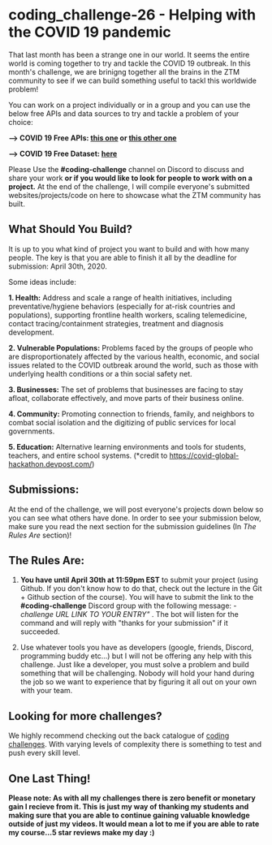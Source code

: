# coding_challenge-26 - Helping with the COVID 19 pandemic

That last month has been a strange one in our world. It seems the entire world is coming together to try and tackle the COVID 19 outbreak. In this month's challenge, we are brinigng together all the brains in the ZTM community to see if we can build something useful to tackl this worldwide problem!

You can work on a project individually or in a group and you can use the below free APIs and data sources to try and tackle a problem of your choice:

**--> COVID 19 Free APIs: [this one](https://covid-19-apis.postman.com/) or [this other one](https://covid19api.com/)**

**--> COVID 19 Free Dataset: [here](https://github.com/nytimes/covid-19-data)**


Please Use the **#coding-challenge** channel on Discord to discuss and share your work **or if you would like to look for people to work with on a project.** At the end of the challenge, I will compile everyone's submitted websites/projects/code on here to showcase what the ZTM community has built. 

## What Should You Build?
It is up to you what kind of project you want to build and with how many people. The key is that you are able to finish it all by the deadline for submission: April 30th, 2020. 

Some ideas include:

**1. Health:** Address and scale a range of health initiatives, including preventative/hygiene behaviors (especially for at-risk countries and populations), supporting frontline health workers, scaling telemedicine, contact tracing/containment strategies, treatment and diagnosis development.

**2. Vulnerable Populations:** Problems faced by the groups of people who are disproportionately affected by the various health, economic, and social issues related to the COVID outbreak around the world, such as those with underlying health conditions or a thin social safety net.

**3. Businesses:** The set of problems that businesses are facing to stay afloat, collaborate effectively, and move parts of their business online.

**4. Community:** Promoting connection to friends, family, and neighbors to combat social isolation and the digitizing of public services for local governments.

**5. Education:** Alternative learning environments and tools for students, teachers, and entire school systems.
(*credit to https://covid-global-hackathon.devpost.com/)


## Submissions:
At the end of the challenge, we will post everyone's projects down below so you can see what others have done. In order to see your submission below, make sure you read the next section for the submission guidelines (In *The Rules Are* section)!
  

## The Rules Are:

1. **You have until April 30th at 11:59pm EST** to submit your project (using Github. If you don't know how to do that, check out the lecture in the Git + Github section of the course). You will have to submit the link to the **#coding-challenge** Discord group with the following message:  *-challenge URL LINK TO YOUR ENTRY"* . The bot will listen for the command and will reply with "thanks for your submission" if it succeeded.

2. Use whatever tools you have as developers (google, friends, Discord, programming buddy etc...) but I will not be offering any help with this challenge. Just like a developer, you must solve a problem and build something that will be challenging. Nobody will hold your hand during the job so we want to experience that by figuring it all out on your own with your team. 

## Looking for more challenges?
We highly recommend checking out the back catalogue of [coding challenges](https://zerotomastery.io/community/coding-challenges/?utm_source=github&utm_medium=coding_challenge-25). With varying levels of complexity there is something to test and push every skill level. 

## One Last Thing!

**Please note: As with all my challenges there is zero benefit or monetary gain I recieve from it. This is just my way of thanking my students and making sure that you are able to continue gaining valuable knowledge outside of just my videos. It would mean a lot to me if you are able to rate my course...5 star reviews make my day :)**


